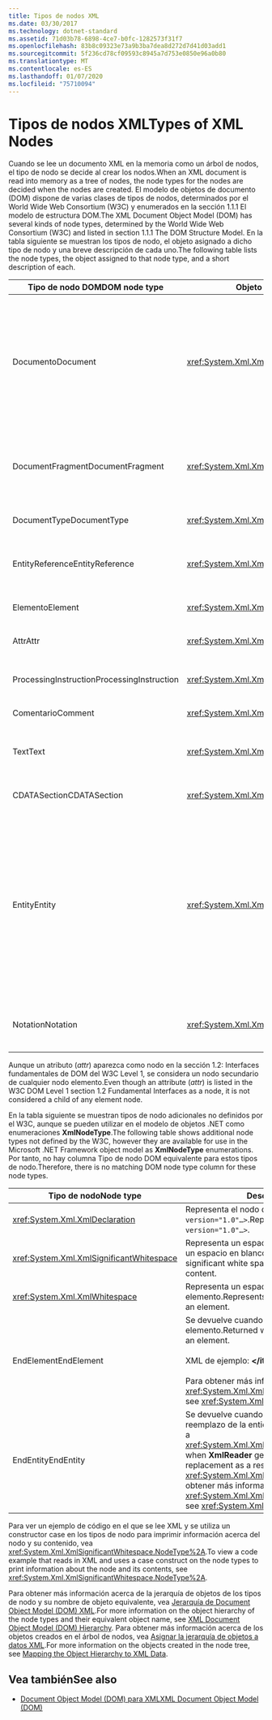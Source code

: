```yaml
---
title: Tipos de nodos XML
ms.date: 03/30/2017
ms.technology: dotnet-standard
ms.assetid: 71d03b78-6898-4ce7-b0fc-1282573f31f7
ms.openlocfilehash: 83b8c09323e73a9b3ba7dea8d272d7d41d03add1
ms.sourcegitcommit: 5f236cd78cf09593c8945a7d753e0850e96a0b80
ms.translationtype: MT
ms.contentlocale: es-ES
ms.lasthandoff: 01/07/2020
ms.locfileid: "75710094"
---
```

# <a name="types-of-xml-nodes"></a><span data-ttu-id="90d54-102">Tipos de nodos XML</span><span class="sxs-lookup"><span data-stu-id="90d54-102">Types of XML Nodes</span></span>
<span data-ttu-id="90d54-103">Cuando se lee un documento XML en la memoria como un árbol de nodos, el tipo de nodo se decide al crear los nodos.</span><span class="sxs-lookup"><span data-stu-id="90d54-103">When an XML document is read into memory as a tree of nodes, the node types for the nodes are decided when the nodes are created.</span></span> <span data-ttu-id="90d54-104">El modelo de objetos de documento (DOM) dispone de varias clases de tipos de nodos, determinados por el World Wide Web Consortium (W3C) y enumerados en la sección 1.1.1 El modelo de estructura DOM.</span><span class="sxs-lookup"><span data-stu-id="90d54-104">The XML Document Object Model (DOM) has several kinds of node types, determined by the World Wide Web Consortium (W3C) and listed in section 1.1.1 The DOM Structure Model.</span></span> <span data-ttu-id="90d54-105">En la tabla siguiente se muestran los tipos de nodo, el objeto asignado a dicho tipo de nodo y una breve descripción de cada uno.</span><span class="sxs-lookup"><span data-stu-id="90d54-105">The following table lists the node types, the object assigned to that node type, and a short description of each.</span></span>  
  
|<span data-ttu-id="90d54-106">Tipo de nodo DOM</span><span class="sxs-lookup"><span data-stu-id="90d54-106">DOM node type</span></span>|<span data-ttu-id="90d54-107">Objeto de</span><span class="sxs-lookup"><span data-stu-id="90d54-107">Object</span></span>|<span data-ttu-id="90d54-108">Descripción</span><span class="sxs-lookup"><span data-stu-id="90d54-108">Description</span></span>|  
|-------------------|------------|-----------------|  
|<span data-ttu-id="90d54-109">Documento</span><span class="sxs-lookup"><span data-stu-id="90d54-109">Document</span></span>|<xref:System.Xml.XmlDocument>|<span data-ttu-id="90d54-110">Contenedor de todos los nodos del árbol.</span><span class="sxs-lookup"><span data-stu-id="90d54-110">The container of all the nodes in the tree.</span></span> <span data-ttu-id="90d54-111">También se conoce como la raíz del documento, que no siempre coincide con el elemento raíz.</span><span class="sxs-lookup"><span data-stu-id="90d54-111">It is also known as the document root, which is not always the same as the root element.</span></span>|  
|<span data-ttu-id="90d54-112">DocumentFragment</span><span class="sxs-lookup"><span data-stu-id="90d54-112">DocumentFragment</span></span>|<xref:System.Xml.XmlDocumentFragment>|<span data-ttu-id="90d54-113">Contenedor temporal de uno o varios nodos sin estructura de árbol.</span><span class="sxs-lookup"><span data-stu-id="90d54-113">A temporary bag containing one or more nodes without any tree structure.</span></span>|  
|<span data-ttu-id="90d54-114">DocumentType</span><span class="sxs-lookup"><span data-stu-id="90d54-114">DocumentType</span></span>|<xref:System.Xml.XmlDocumentType>|<span data-ttu-id="90d54-115">Representa el nodo `<!DOCTYPE…>`.</span><span class="sxs-lookup"><span data-stu-id="90d54-115">Represents the `<!DOCTYPE…>` node.</span></span>|  
|<span data-ttu-id="90d54-116">EntityReference</span><span class="sxs-lookup"><span data-stu-id="90d54-116">EntityReference</span></span>|<xref:System.Xml.XmlEntityReference>|<span data-ttu-id="90d54-117">Representa el texto de referencias a entidades sin expandir.</span><span class="sxs-lookup"><span data-stu-id="90d54-117">Represents the non-expanded entity reference text.</span></span>|  
|<span data-ttu-id="90d54-118">Elemento</span><span class="sxs-lookup"><span data-stu-id="90d54-118">Element</span></span>|<xref:System.Xml.XmlElement>|<span data-ttu-id="90d54-119">Representa un nodo de elemento.</span><span class="sxs-lookup"><span data-stu-id="90d54-119">Represents an element node.</span></span>|  
|<span data-ttu-id="90d54-120">Attr</span><span class="sxs-lookup"><span data-stu-id="90d54-120">Attr</span></span>|<xref:System.Xml.XmlAttribute>|<span data-ttu-id="90d54-121">Atributo de un elemento.</span><span class="sxs-lookup"><span data-stu-id="90d54-121">Is an attribute of an element.</span></span>|  
|<span data-ttu-id="90d54-122">ProcessingInstruction</span><span class="sxs-lookup"><span data-stu-id="90d54-122">ProcessingInstruction</span></span>|<xref:System.Xml.XmlProcessingInstruction>|<span data-ttu-id="90d54-123">Nodo de instrucción de procesamiento.</span><span class="sxs-lookup"><span data-stu-id="90d54-123">Is a processing instruction node.</span></span>|  
|<span data-ttu-id="90d54-124">Comentario</span><span class="sxs-lookup"><span data-stu-id="90d54-124">Comment</span></span>|<xref:System.Xml.XmlComment>|<span data-ttu-id="90d54-125">Nodo de comentario.</span><span class="sxs-lookup"><span data-stu-id="90d54-125">A comment node.</span></span>|  
|<span data-ttu-id="90d54-126">Text</span><span class="sxs-lookup"><span data-stu-id="90d54-126">Text</span></span>|<xref:System.Xml.XmlText>|<span data-ttu-id="90d54-127">Texto que pertenece a un elemento o atributo.</span><span class="sxs-lookup"><span data-stu-id="90d54-127">Text belonging to an element or attribute.</span></span>|  
|<span data-ttu-id="90d54-128">CDATASection</span><span class="sxs-lookup"><span data-stu-id="90d54-128">CDATASection</span></span>|<xref:System.Xml.XmlCDataSection>|<span data-ttu-id="90d54-129">Representa CDATA.</span><span class="sxs-lookup"><span data-stu-id="90d54-129">Represents CDATA.</span></span>|  
|<span data-ttu-id="90d54-130">Entity</span><span class="sxs-lookup"><span data-stu-id="90d54-130">Entity</span></span>|<xref:System.Xml.XmlEntity>|<span data-ttu-id="90d54-131">Representa las declaraciones `<!ENTITY…>` de un documento XML, desde un subconjunto de definición de tipo de documento (DTD) interno o desde DTD externas y entidades de parámetros.</span><span class="sxs-lookup"><span data-stu-id="90d54-131">Represents the `<!ENTITY…>` declarations in an XML document, either from an internal document type definition (DTD) subset or from external DTDs and parameter entities.</span></span>|  
|<span data-ttu-id="90d54-132">Notation</span><span class="sxs-lookup"><span data-stu-id="90d54-132">Notation</span></span>|<xref:System.Xml.XmlNotation>|<span data-ttu-id="90d54-133">Representa una notación declarada en la DTD.</span><span class="sxs-lookup"><span data-stu-id="90d54-133">Represents a notation declared in the DTD.</span></span>|  
  
 <span data-ttu-id="90d54-134">Aunque un atributo (*attr*) aparezca como nodo en la sección 1.2: Interfaces fundamentales de DOM del W3C Level 1, se considera un nodo secundario de cualquier nodo elemento.</span><span class="sxs-lookup"><span data-stu-id="90d54-134">Even though an attribute (*attr*) is listed in the W3C DOM Level 1 section 1.2 Fundamental Interfaces as a node, it is not considered a child of any element node.</span></span>  
  
 <span data-ttu-id="90d54-135">En la tabla siguiente se muestran tipos de nodo adicionales no definidos por el W3C, aunque se pueden utilizar en el modelo de objetos .NET como enumeraciones **XmlNodeType**.</span><span class="sxs-lookup"><span data-stu-id="90d54-135">The following table shows additional node types not defined by the W3C, however they are available for use in the Microsoft .NET Framework object model as **XmlNodeType** enumerations.</span></span> <span data-ttu-id="90d54-136">Por tanto, no hay columna Tipo de nodo DOM equivalente para estos tipos de nodo.</span><span class="sxs-lookup"><span data-stu-id="90d54-136">Therefore, there is no matching DOM node type column for these node types.</span></span>  
  
|<span data-ttu-id="90d54-137">Tipo de nodo</span><span class="sxs-lookup"><span data-stu-id="90d54-137">Node type</span></span>|<span data-ttu-id="90d54-138">Descripción</span><span class="sxs-lookup"><span data-stu-id="90d54-138">Description</span></span>|  
|---------------|-----------------|  
|<xref:System.Xml.XmlDeclaration>|<span data-ttu-id="90d54-139">Representa el nodo de declaración `<?xml version="1.0"…>`.</span><span class="sxs-lookup"><span data-stu-id="90d54-139">Represents the declaration node `<?xml version="1.0"…>`.</span></span>|  
|<xref:System.Xml.XmlSignificantWhitespace>|<span data-ttu-id="90d54-140">Representa un espacio en blanco significativo, que es un espacio en blanco en contenido mixto.</span><span class="sxs-lookup"><span data-stu-id="90d54-140">Represents significant white space, which is white space in mixed content.</span></span>|  
|<xref:System.Xml.XmlWhitespace>|<span data-ttu-id="90d54-141">Representa un espacio en blanco en el contenido de un elemento.</span><span class="sxs-lookup"><span data-stu-id="90d54-141">Represents the white space in the content of an element.</span></span>|  
|<span data-ttu-id="90d54-142">EndElement</span><span class="sxs-lookup"><span data-stu-id="90d54-142">EndElement</span></span>|<span data-ttu-id="90d54-143">Se devuelve cuando **XmlReader** llega al final de un elemento.</span><span class="sxs-lookup"><span data-stu-id="90d54-143">Returned when **XmlReader** gets to the end of an element.</span></span><br /><br /> <span data-ttu-id="90d54-144">XML de ejemplo: **\</item>**</span><span class="sxs-lookup"><span data-stu-id="90d54-144">Example XML: **\</item>**</span></span><br /><br /> <span data-ttu-id="90d54-145">Para obtener más información, vea <xref:System.Xml.XmlNodeType>.</span><span class="sxs-lookup"><span data-stu-id="90d54-145">For more information, see <xref:System.Xml.XmlNodeType>.</span></span>|  
|<span data-ttu-id="90d54-146">EndEntity</span><span class="sxs-lookup"><span data-stu-id="90d54-146">EndEntity</span></span>|<span data-ttu-id="90d54-147">Se devuelve cuando **XmlReader** llega al final del reemplazo de la entidad como resultado de una llamada a <xref:System.Xml.XmlReader.ResolveEntity%2A>.</span><span class="sxs-lookup"><span data-stu-id="90d54-147">Returned when **XmlReader** gets to the end of the entity replacement as a result of a call to <xref:System.Xml.XmlReader.ResolveEntity%2A>.</span></span> <span data-ttu-id="90d54-148">Para obtener más información, vea <xref:System.Xml.XmlNodeType>.</span><span class="sxs-lookup"><span data-stu-id="90d54-148">For more information, see <xref:System.Xml.XmlNodeType>.</span></span>|  
  
 <span data-ttu-id="90d54-149">Para ver un ejemplo de código en el que se lee XML y se utiliza un constructor case en los tipos de nodo para imprimir información acerca del nodo y su contenido, vea <xref:System.Xml.XmlSignificantWhitespace.NodeType%2A>.</span><span class="sxs-lookup"><span data-stu-id="90d54-149">To view a code example that reads in XML and uses a case construct on the node types to print information about the node and its contents, see <xref:System.Xml.XmlSignificantWhitespace.NodeType%2A>.</span></span>  
  
 <span data-ttu-id="90d54-150">Para obtener más información acerca de la jerarquía de objetos de los tipos de nodo y su nombre de objeto equivalente, vea [Jerarquía de Document Object Model (DOM) XML](../../../../docs/standard/data/xml/xml-document-object-model-dom-hierarchy.md).</span><span class="sxs-lookup"><span data-stu-id="90d54-150">For more information on the object hierarchy of the node types and their equivalent object name, see [XML Document Object Model (DOM) Hierarchy](../../../../docs/standard/data/xml/xml-document-object-model-dom-hierarchy.md).</span></span> <span data-ttu-id="90d54-151">Para obtener más información acerca de los objetos creados en el árbol de nodos, vea [Asignar la jerarquía de objetos a datos XML](../../../../docs/standard/data/xml/mapping-the-object-hierarchy-to-xml-data.md).</span><span class="sxs-lookup"><span data-stu-id="90d54-151">For more information on the objects created in the node tree, see [Mapping the Object Hierarchy to XML Data](../../../../docs/standard/data/xml/mapping-the-object-hierarchy-to-xml-data.md).</span></span>  
  
## <a name="see-also"></a><span data-ttu-id="90d54-152">Vea también</span><span class="sxs-lookup"><span data-stu-id="90d54-152">See also</span></span>

- [<span data-ttu-id="90d54-153">Document Object Model (DOM) para XML</span><span class="sxs-lookup"><span data-stu-id="90d54-153">XML Document Object Model (DOM)</span></span>](../../../../docs/standard/data/xml/xml-document-object-model-dom.md)
